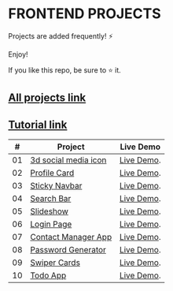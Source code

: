 # FRONTEND PROJECTS 

Projects are added frequently! ⚡

Enjoy!

If you like this repo, be sure to ⭐ it.

## [All projects link](https://frontendprojects.netlify.app/) 

## [Tutorial link](https://codingbatch.gumroad.com/l/frontendprojects)

|  #  | Project | Live Demo | 
| --- | ------------------------------------------------ | --------------------  | 
| 01  | [3d social media icon](https://github.com/Aditya-chamadia-09/HTML-Frontend-Project/tree/main/3d%20social%20media%20icons)| [Live Demo](https://3d-social-media-icons.netlify.app/). 
| 02  | [Profile Card](https://github.com/Aditya-chamadia-09/HTML-Frontend-Project/tree/main/Animated%20profile%20card)| [Live Demo](https://profile-card-animation.netlify.app/).
| 03  | [Sticky Navbar](https://github.com/Aditya-chamadia-09/HTML-Frontend-Project/tree/main/Contact%20manager%20app)| [Live Demo](https://responsive-sticky-navbar.netlify.app/).
| 04  | [Search Bar](https://github.com/Aditya-chamadia-09/HTML-Frontend-Project/tree/main/Search%20bar%20animation)| [Live Demo](https://animated-searchbar.netlify.app/).
| 05  | [Slideshow](https://github.com/Aditya-chamadia-09/HTML-Frontend-Project/tree/main/Slideshow)| [Live Demo](https://slideshow-animation.netlify.app/).
| 06  | [Login Page](https://github.com/Aditya-chamadia-09/HTML-Frontend-Project/tree/main/Responsive%20login%20form)| [Live Demo](https://responsive-login-page.netlify.app/).
| 07  | [Contact Manager App](https://github.com/Aditya-chamadia-09/HTML-Frontend-Project/tree/main/Contact%20manager%20app)| [Live Demo](https://contact-manager-javascript.netlify.app/).
| 08  | [Password Generator](https://github.com/Aditya-chamadia-09/HTML-Frontend-Project/tree/main/Password%20generator%20system)| [Live Demo](https://password-generator-system.netlify.app/).
| 09  | [Swiper Cards](https://github.com/Aditya-chamadia-09/HTML-Frontend-Project/tree/main/Swiper%20cards)| [Live Demo](https://swiper-card.netlify.app/).
| 10  | [Todo App](https://github.com/Aditya-chamadia-09/HTML-Frontend-Project/tree/main/Todo-app)| [Live Demo](https://responsive-todoapp.netlify.app/).
